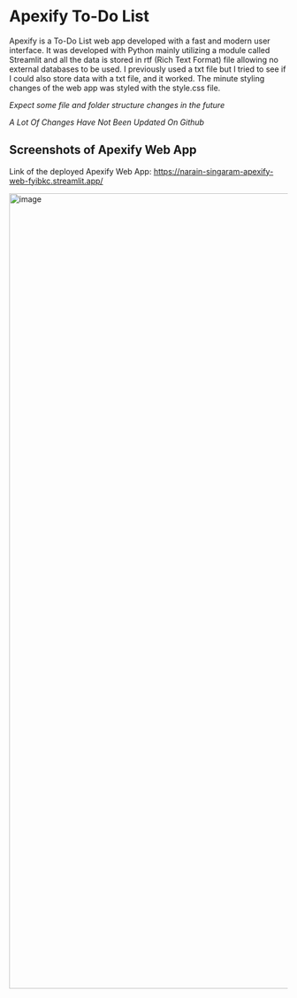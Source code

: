 # Apexify To-Do List 

Apexify is a To-Do List web app developed with a fast and modern user interface. It was developed with Python mainly utilizing a module called Streamlit and all the data is stored in rtf (Rich Text Format) file allowing no external databases to be used. I previously used a txt file but I tried to see if I could also store data with a txt file, and it worked. The minute styling changes of the web app was styled with the style.css file.

_Expect some file and folder structure changes in the future_

*A Lot Of Changes Have Not Been Updated On Github*


## Screenshots of Apexify Web App
Link of the deployed Apexify Web App: https://narain-singaram-apexify-web-fyibkc.streamlit.app/

<img width="1437" style="margin:auto;" alt="image" src="https://user-images.githubusercontent.com/112223598/204104811-83a9437f-2295-459e-bda8-4270deb73e0d.png">
